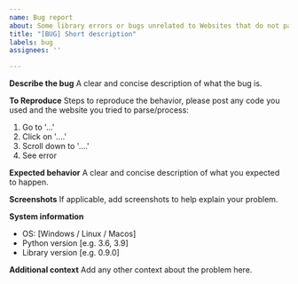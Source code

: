 ```yaml
---
name: Bug report
about: Some library errors or bugs unrelated to Websites that do not parse correctly
title: "[BUG] Short description"
labels: bug
assignees: ''

---
```


**Describe the bug**
A clear and concise description of what the bug is.

**To Reproduce**
Steps to reproduce the behavior, please post any code you used and the website you tried to parse/process:
1. Go to '...'
2. Click on '....'
3. Scroll down to '....'
4. See error

**Expected behavior**
A clear and concise description of what you expected to happen.

**Screenshots**
If applicable, add screenshots to help explain your problem.

**System information**
 - OS: [Windows / Linux / Macos]
 - Python version [e.g. 3.6, 3.9]
 - Library version [e.g. 0.9.0]

**Additional context**
Add any other context about the problem here.
